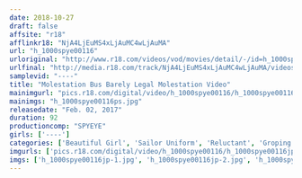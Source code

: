 ```yaml
---
date: 2018-10-27
draft: false
affsite: "r18"
afflinkr18: "NjA4LjEuMS4xLjAuMC4wLjAuMA"
url: "h_1000spye00116"
urloriginal: "http://www.r18.com/videos/vod/movies/detail/-/id=h_1000spye00116"
urlfinal: "http://media.r18.com/track/NjA4LjEuMS4xLjAuMC4wLjAuMA/videos/vod/movies/detail/-/id=h_1000spye00116"
samplevid: "----"
title: "Molestation Bus Barely Legal Molestation Video"
mainimgurl: "pics.r18.com/digital/video/h_1000spye00116/h_1000spye00116ps.jpg"
mainimgs: "h_1000spye00116ps.jpg"
releasedate: "Feb. 02, 2017"
duration: 92
productioncomp: "SPYEYE"
girls: ['----']
categories: ['Beautiful Girl', 'Sailor Uniform', 'Reluctant', 'Groping']
imgurls: ['pics.r18.com/digital/video/h_1000spye00116/h_1000spye00116jp-1.jpg', 'pics.r18.com/digital/video/h_1000spye00116/h_1000spye00116jp-2.jpg', 'pics.r18.com/digital/video/h_1000spye00116/h_1000spye00116jp-3.jpg', 'pics.r18.com/digital/video/h_1000spye00116/h_1000spye00116jp-4.jpg', 'pics.r18.com/digital/video/h_1000spye00116/h_1000spye00116jp-5.jpg', 'pics.r18.com/digital/video/h_1000spye00116/h_1000spye00116jp-6.jpg', 'pics.r18.com/digital/video/h_1000spye00116/h_1000spye00116jp-7.jpg', 'pics.r18.com/digital/video/h_1000spye00116/h_1000spye00116jp-8.jpg', 'pics.r18.com/digital/video/h_1000spye00116/h_1000spye00116jp-9.jpg', 'pics.r18.com/digital/video/h_1000spye00116/h_1000spye00116jp-10.jpg', 'pics.r18.com/digital/video/h_1000spye00116/h_1000spye00116jp-11.jpg', 'pics.r18.com/digital/video/h_1000spye00116/h_1000spye00116jp-12.jpg', 'pics.r18.com/digital/video/h_1000spye00116/h_1000spye00116jp-13.jpg', 'pics.r18.com/digital/video/h_1000spye00116/h_1000spye00116jp-14.jpg', 'pics.r18.com/digital/video/h_1000spye00116/h_1000spye00116jp-15.jpg', 'pics.r18.com/digital/video/h_1000spye00116/h_1000spye00116jp-16.jpg', 'pics.r18.com/digital/video/h_1000spye00116/h_1000spye00116jp-17.jpg', 'pics.r18.com/digital/video/h_1000spye00116/h_1000spye00116jp-18.jpg', 'pics.r18.com/digital/video/h_1000spye00116/h_1000spye00116jp-19.jpg', 'pics.r18.com/digital/video/h_1000spye00116/h_1000spye00116jp-20.jpg']
imgs: ['h_1000spye00116jp-1.jpg', 'h_1000spye00116jp-2.jpg', 'h_1000spye00116jp-3.jpg', 'h_1000spye00116jp-4.jpg', 'h_1000spye00116jp-5.jpg', 'h_1000spye00116jp-6.jpg', 'h_1000spye00116jp-7.jpg', 'h_1000spye00116jp-8.jpg', 'h_1000spye00116jp-9.jpg', 'h_1000spye00116jp-10.jpg', 'h_1000spye00116jp-11.jpg', 'h_1000spye00116jp-12.jpg', 'h_1000spye00116jp-13.jpg', 'h_1000spye00116jp-14.jpg', 'h_1000spye00116jp-15.jpg', 'h_1000spye00116jp-16.jpg', 'h_1000spye00116jp-17.jpg', 'h_1000spye00116jp-18.jpg', 'h_1000spye00116jp-19.jpg', 'h_1000spye00116jp-20.jpg']
---
```

